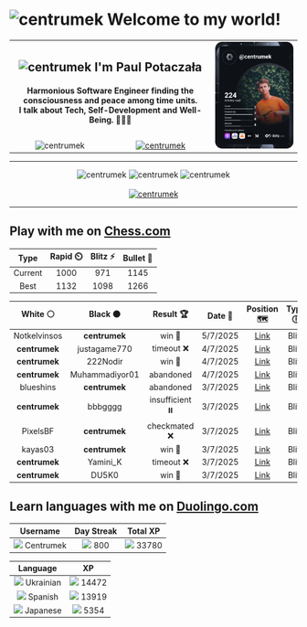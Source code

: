 <h1>
  <img
    src="https://emojis.slackmojis.com/emojis/images/1531849430/4246/blob-sunglasses.gif"
    width="30"
    alt="centrumek"
  />
  Welcome to my world!
</h1>

<table>
  <tbody>
    <tr>
      <td align="center" width="70%" colspan="2">
        <h2>
          <img
            src="https://raw.githubusercontent.com/MartinHeinz/MartinHeinz/master/wave.gif"
            width="30px"
            alt="centrumek"
          />
          I'm Paul Potaczała
        </h2>
        <h4>
          Harmonious Software Engineer finding the consciousness and peace among time units.
          <br/>
          I talk about Tech, Self-Development and Well-Being. 🌿🧘🚀
        </h4>
      </td>
      <td width="30%" rowspan="2">
        <a href="https://app.daily.dev/centrumek">
          <img
            src="./devcard.svg"
            alt="centrumek"
          />
        </a>
      </td>
    </tr>
    <tr align="center">
      <td>
        <img
          src="https://komarev.com/ghpvc/?username=centrumek&label=visitors&color=0e75b6&style=flat"
          alt="centrumek"
        >
      </td>
      <td>
        <a href="https://stackoverflow.com/users/14496012/centrumek">
          <img
            src="https://stackoverflow.com/users/flair/14496012.png?theme=dark"
            alt="centrumek"
          >
        </a>
      </td>
    </tr>
  </tbody>
</table>

---
<div align="center">
  <img 
    src="https://github-readme-stats.vercel.app/api?username=centrumek&show_icons=true&count_private=true&theme=dark&hide_border=true&hide=issues,contribs&bg_color=00000000"
    alt="centrumek"
  />
  <img
    src="https://github-readme-stats.vercel.app/api/top-langs/?username=centrumek&layout=compact&hide_border=true&theme=dark&bg_color=00000000&langs_count=6&exclude_repo=air-statistic-app"
    alt="centrumek"
  />
  <img 
    src="https://github-readme-streak-stats.herokuapp.com?user=centrumek&theme=dark&hide_border=true&background=FFFFFF00"
    alt="centrumek"
  />
  <br/>
  <br/>
  <a href="https://www.buymeacoffee.com/centrumek">
    <img
      src="https://cdn.buymeacoffee.com/buttons/v2/default-orange.png"
      height="50"
      width="210"
      alt="centrumek"
    />
  </a>
</div>

---

## Play with me on [Chess.com](https://www.chess.com/member/centrumek)

<div align="center">
<!--START_SECTION:chessStats-->
<!-- Automatically generated with https://github.com/Balastrong/chess-stats-action -->

| Type | Rapid ⏲️ | Blitz ⚡ | Bullet 🔫 |
|:---:|:---:|:---:|:---:|
| Current | 1000 | 971 | 1145 |
| Best | 1132 | 1098 | 1266 |

| White ⚪ | Black ⚫ | Result 🏆 | Date 📅 | Position 🗺️ | Type 🕕 |
|:---:|:---:|:---:|:---:|:---:|:---:|
| Notkelvinsos | **centrumek** | win 🥇 | 5/7/2025 | <a href="http://www.ee.unb.ca/cgi-bin/tervo/fen.pl?select=1r4k1/p5p1/4prq1/7p/1bBP1p2/1PR2P1N/5PPP/4Q1K1 w - - 5 27">Link</a> | Blitz |
| **centrumek** | justagame770 | timeout ❌ | 4/7/2025 | <a href="http://www.ee.unb.ca/cgi-bin/tervo/fen.pl?select=8/8/4p3/K4pbp/4k3/8/8/8 w - - 0 49">Link</a> | Blitz |
| **centrumek** | 222Nodir | win 🥇 | 4/7/2025 | <a href="http://www.ee.unb.ca/cgi-bin/tervo/fen.pl?select=8/8/6K1/8/5P2/8/6kP/8 b - - 0 44">Link</a> | Blitz |
| **centrumek** | Muhammadiyor01 | abandoned  | 4/7/2025 | <a href="http://www.ee.unb.ca/cgi-bin/tervo/fen.pl?select=8/p2b4/p1p1p3/1P6/P1P1p3/4Prk1/4K3/6q1 w - - 0 44">Link</a> | Blitz |
| blueshins | **centrumek** | abandoned  | 3/7/2025 | <a href="http://www.ee.unb.ca/cgi-bin/tervo/fen.pl?select=3r1k2/p5p1/B1pn3p/8/1p6/8/PPP2P1P/3R1RK1 b - - 2 23">Link</a> | Blitz |
| **centrumek** | bbbgggg | insufficient ⏸️ | 3/7/2025 | <a href="http://www.ee.unb.ca/cgi-bin/tervo/fen.pl?select=8/8/6K1/8/7k/8/8/8 w - - 0 48">Link</a> | Blitz |
| PixelsBF | **centrumek** | checkmated ❌ | 3/7/2025 | <a href="http://www.ee.unb.ca/cgi-bin/tervo/fen.pl?select=rn1qkb1r/ppp2Qp1/3p1n1p/3Np1N1/4P3/3P4/PPP2PPP/R1B1K2R b KQkq - 0 10">Link</a> | Blitz |
| kayas03 | **centrumek** | win 🥇 | 3/7/2025 | <a href="http://www.ee.unb.ca/cgi-bin/tervo/fen.pl?select=1r4k1/r4p2/3p1b1p/2pBp1p1/4P3/1P1P3P/P4PP1/R3K2R w KQ g6 0 22">Link</a> | Blitz |
| **centrumek** | Yamini_K | timeout ❌ | 3/7/2025 | <a href="http://www.ee.unb.ca/cgi-bin/tervo/fen.pl?select=4r1k1/5qp1/3B1p1p/1b2p2P/4P1P1/3R1P2/3p1K2/R7 w - - 2 45">Link</a> | Blitz |
| **centrumek** | DU5K0 | win 🥇 | 3/7/2025 | <a href="http://www.ee.unb.ca/cgi-bin/tervo/fen.pl?select=r4rk1/p4pQp/Rb5P/1p2p3/1pq1P3/2P2P2/1P2N1P1/1N2K2R b K - 1 22">Link</a> | Blitz |

<!--END_SECTION:chessStats-->
</div>

## Learn languages with me on [Duolingo.com](https://www.duolingo.com/profile/Centrumek)

<div align="center">
<!--START_SECTION:duolingoStats-->
<!-- Automatically generated with https://github.com/centrumek/duolingo-readme-stats-->

| Username | Day Streak | Total XP |
|:---:|:---:|:---:|
| <img src="https://raw.githubusercontent.com/centrumek/duolingo-readme-stats/main/assets/duolingo.png" height="12"> Centrumek | <img src="https://raw.githubusercontent.com/centrumek/duolingo-readme-stats/main/assets/streakfrozen.svg" height="12"> 800 | <img src="https://raw.githubusercontent.com/centrumek/duolingo-readme-stats/main/assets/xp.svg" height="12"> 33780 | <img src="https://raw.githubusercontent.com/centrumek/duolingo-readme-stats/main/assets/xp.svg" height="12"> 0 |

| Language | XP |
|:---:|:---:|
| <img src="https://raw.githubusercontent.com/centrumek/duolingo-readme-stats/main/assets/langs/ukrainian.svg" height="12"> Ukrainian | <img src="https://raw.githubusercontent.com/centrumek/duolingo-readme-stats/main/assets/xp.svg" height="12"> 14472 |
| <img src="https://raw.githubusercontent.com/centrumek/duolingo-readme-stats/main/assets/langs/spanish.svg" height="12"> Spanish | <img src="https://raw.githubusercontent.com/centrumek/duolingo-readme-stats/main/assets/xp.svg" height="12"> 13919 |
| <img src="https://raw.githubusercontent.com/centrumek/duolingo-readme-stats/main/assets/langs/japanese.svg" height="12"> Japanese | <img src="https://raw.githubusercontent.com/centrumek/duolingo-readme-stats/main/assets/xp.svg" height="12"> 5354 |

<!--END_SECTION:duolingoStats-->
</div>
<!--
**centrumek/centrumek** is a ✨ _special_ ✨ repository because its `README.md` (this file) appears on your GitHub profile.

Here are some ideas to get you started:

- 🔭 I’m currently working on ...
- 🌱 I’m currently learning ...
- 👯 I’m looking to collaborate on ...
- 🤔 I’m looking for help with ...
- 💬 Ask me about ...
- 📫 How to reach me: ...
- 😄 Pronouns: ...
- ⚡ Fun fact: ...
-->
